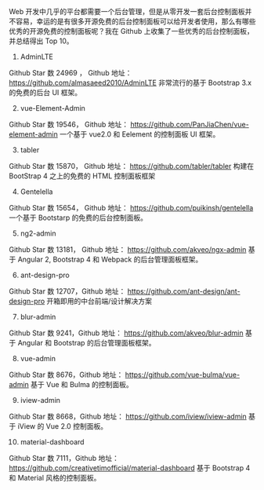 Web 开发中几乎的平台都需要一个后台管理，但是从零开发一套后台控制面板并不容易，幸运的是有很多开源免费的后台控制面板可以给开发者使用，那么有哪些优秀的开源免费的控制面板呢？我在 Github 上收集了一些优秀的后台控制面板，并总结得出 Top 10。

1. AdminLTE

Github Star 数 24969 ， Github 地址：
https://github.com/almasaeed2010/AdminLTE
非常流行的基于 Bootstrap 3.x 的免费的后台 UI 框架。

2. vue-Element-Admin

Github Star 数 19546， Github 地址：
https://github.com/PanJiaChen/vue-element-admin
一个基于 vue2.0 和 Eelement 的控制面板 UI 框架。



3. tabler

Github Star 数 15870， Github 地址：
https://github.com/tabler/tabler
构建在 BootStrap 4 之上的免费的 HTML 控制面板框架



4. Gentelella

Github Star 数 15654， Github 地址：
https://github.com/puikinsh/gentelella
一个基于 Bootstarp 的免费的后台控制面板。


5. ng2-admin

Github Star 数 13181， Github 地址：
https://github.com/akveo/ngx-admin
基于 Angular 2, Bootstrap 4 和 Webpack 的后台管理面板框架。


6. ant-design-pro

Github Star 数 12707，Github 地址：
https://github.com/ant-design/ant-design-pro
开箱即用的中台前端/设计解决方案



7. blur-admin

Github Star 数 9241，Github 地址：
https://github.com/akveo/blur-admin
基于 Angular 和 Bootstrap 的后台管理面板框架。


8. vue-admin

Github Star 数 8676，Github 地址：
https://github.com/vue-bulma/vue-admin
基于 Vue 和 Bulma 的控制面板。


9. iview-admin

Github Star 数 8668，Github 地址：
https://github.com/iview/iview-admin
基于 iView 的 Vue 2.0 控制面板。


10. material-dashboard

Github Star 数 7111，Github 地址：
https://github.com/creativetimofficial/material-dashboard
基于 Bootstrap 4 和 Material 风格的控制面板。







